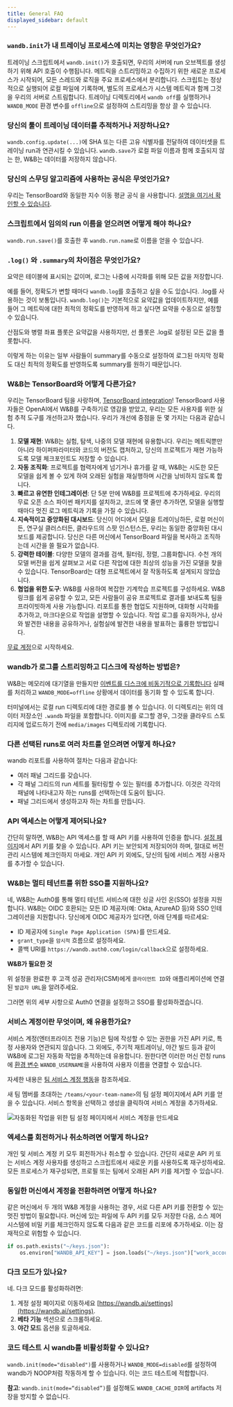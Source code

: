 ```yaml
---
title: General FAQ
displayed_sidebar: default
---
```


### `wandb.init`가 내 트레이닝 프로세스에 미치는 영향은 무엇인가요?

트레이닝 스크립트에서 `wandb.init()`가 호출되면, 우리의 서버에 run 오브젝트를 생성하기 위해 API 호출이 수행됩니다. 메트릭을 스트리밍하고 수집하기 위한 새로운 프로세스가 시작되어, 모든 스레드와 로직을 주요 프로세스에서 분리합니다. 스크립트는 정상적으로 실행되어 로컬 파일에 기록하며, 별도의 프로세스가 시스템 메트릭과 함께 그것을 우리의 서버로 스트림합니다. 트레이닝 디렉토리에서 `wandb off`를 실행하거나 `WANDB_MODE` 환경 변수를 `offline`으로 설정하여 스트리밍을 항상 끌 수 있습니다.

### 당신의 툴이 트레이닝 데이터를 추적하거나 저장하나요?

`wandb.config.update(...)`에 SHA 또는 다른 고유 식별자를 전달하여 데이터셋을 트레이닝 run과 연관시킬 수 있습니다. `wandb.save`가 로컬 파일 이름과 함께 호출되지 않는 한, W&B는 데이터를 저장하지 않습니다.

### 당신의 스무딩 알고리즘에 사용하는 공식은 무엇인가요?

우리는 TensorBoard와 동일한 지수 이동 평균 공식 을 사용합니다. [설명을 여기서 확인할 수 있습니다](https://stackoverflow.com/questions/42281844/what-is-the-mathematics-behind-the-smoothing-parameter-in-tensorboards-scalar).

### 스크립트에서 임의의 run 이름을 얻으려면 어떻게 해야 하나요?

`wandb.run.save()`를 호출한 후 `wandb.run.name`로 이름을 얻을 수 있습니다.

### `.log()` 와 `.summary`의 차이점은 무엇인가요?

요약은 테이블에 표시되는 값이며, 로그는 나중에 시각화를 위해 모든 값을 저장합니다.

예를 들어, 정확도가 변할 때마다 `wandb.log`를 호출하고 싶을 수도 있습니다. .log를 사용하는 것이 보통입니다. `wandb.log()`는 기본적으로 요약값을 업데이트하지만, 예를 들어 그 메트릭에 대한 최적의 정확도를 반영하게 하고 싶다면 요약을 수동으로 설정할 수 있습니다.

산점도와 병렬 좌표 플롯은 요약값을 사용하지만, 선 플롯은 .log로 설정된 모든 값을 플롯합니다.

이렇게 하는 이유는 일부 사람들이 summary를 수동으로 설정하여 로그된 마지막 정확도 대신 최적의 정확도를 반영하도록 summary를 원하기 때문입니다.

### W&B는 TensorBoard와 어떻게 다른가요?

우리는 TensorBoard 팀을 사랑하며, [TensorBoard integration](../integrations/tensorboard.md)! TensorBoard 사용자들은 OpenAI에서 W&B를 구축하기로 영감을 받았고, 우리는 모든 사용자를 위한 실험 추적 도구를 개선하고자 했습니다. 우리가 개선에 중점을 둔 몇 가지는 다음과 같습니다.

1. **모델 재현**: W&B는 실험, 탐색, 나중의 모델 재현에 유용합니다. 우리는 메트릭뿐만 아니라 하이퍼파라미터와 코드의 버전도 캡처하고, 당신의 프로젝트가 재현 가능하도록 모델 체크포인트도 저장할 수 있습니다.
2. **자동 조직화**: 프로젝트를 협력자에게 넘기거나 휴가를 갈 때, W&B는 시도한 모든 모델을 쉽게 볼 수 있게 하여 오래된 실험을 재실행하며 시간을 낭비하지 않도록 합니다.
3. **빠르고 유연한 인테그레이션**: 단 5분 만에 W&B를 프로젝트에 추가하세요. 우리의 무료 오픈 소스 파이썬 패키지를 설치하고, 코드에 몇 줄만 추가하면, 모델을 실행할 때마다 멋진 로그 메트릭과 기록을 가질 수 있습니다.
4. **지속적이고 중앙화된 대시보드**: 당신이 어디에서 모델을 트레이닝하든, 로컬 머신이든, 연구실 클러스터든, 클라우드의 스팟 인스턴스든, 우리는 동일한 중앙화된 대시보드를 제공합니다. 당신은 다른 머신에서 TensorBoard 파일을 복사하고 조직하는데 시간을 쓸 필요가 없습니다.
5. **강력한 테이블**: 다양한 모델의 결과를 검색, 필터링, 정렬, 그룹화합니다. 수천 개의 모델 버전을 쉽게 살펴보고 서로 다른 작업에 대한 최상의 성능을 가진 모델을 찾을 수 있습니다. TensorBoard는 대형 프로젝트에서 잘 작동하도록 설계되지 않았습니다.
6. **협업을 위한 도구**: W&B를 사용하여 복잡한 기계학습 프로젝트를 구성하세요. W&B 링크를 쉽게 공유할 수 있고, 모든 사람들이 공유 프로젝트로 결과를 보내도록 팀을 프라이빗하게 사용 가능합니다. 리포트를 통한 협업도 지원하며, 대화형 시각화를 추가하고, 마크다운으로 작업을 설명할 수 있습니다. 작업 로그를 유지하거나, 상사와 발견한 내용을 공유하거나, 실험실에 발견한 내용을 발표하는 훌륭한 방법입니다.

[무료 계정](http://app.wandb.ai)으로 시작하세요.

### wandb가 로그를 스트리밍하고 디스크에 작성하는 방법은?

W&B는 메모리에 대기열을 만들지만 [이벤트를 디스크에 비동기적으로 기록합니다](https://github.com/wandb/wandb/blob/7cc4dd311f3cdba8a740be0dc8903075250a914e/wandb/sdk/internal/datastore.py) 실패를 처리하고 `WANDB_MODE=offline` 상황에서 데이터를 동기화 할 수 있도록 합니다.

터미널에서는 로컬 run 디렉토리에 대한 경로를 볼 수 있습니다. 이 디렉토리는 위의 데이터 저장소인 `.wandb` 파일을 포함합니다. 이미지를 로그할 경우, 그것을 클라우드 스토리지에 업로드하기 전에 `media/images` 디렉토리에 기록합니다.

### 다른 선택된 runs로 여러 차트를 얻으려면 어떻게 하나요?

wandb 리포트를 사용하여 절차는 다음과 같습니다:

* 여러 패널 그리드를 갖습니다.
* 각 패널 그리드의 run 세트를 필터링할 수 있는 필터를 추가합니다. 이것은 각각의 패널에 나타내고자 하는 runs를 선택하는데 도움이 됩니다.
* 패널 그리드에서 생성하고자 하는 차트를 만듭니다.

### API 엑세스는 어떻게 제어되나요?

간단히 말하면, W&B는 API 엑세스를 할 때 API 키를 사용하여 인증을 합니다. [설정 페이지](https://app.wandb.ai/settings)에서 API 키를 찾을 수 있습니다. API 키는 보안되게 저장되어야 하며, 절대로 버전 관리 시스템에 체크인하지 마세요. 개인 API 키 외에도, 당신의 팀에 서비스 계정 사용자를 추가할 수 있습니다.

### W&B는 멀티 테넌트를 위한 SSO를 지원하나요?

네, W&B는 Auth0를 통해 멀티 테넌트 서비스에 대한 싱글 사인 온(SSO) 설정을 지원합니다. W&B는 OIDC 호환되는 모든 ID 제공자(예: Okta, AzureAD 등)와 SSO 인테그레이션을 지원합니다. 당신에게 OIDC 제공자가 있다면, 아래 단계를 따르세요:

* ID 제공자에 `Single Page Application (SPA)`를 만드세요.
* `grant_type`을 `암시적` 흐름으로 설정하세요.
* 콜백 URI를 `https://wandb.auth0.com/login/callback`으로 설정하세요.

**W&B가 필요한 것**

위 설정을 완료한 후 고객 성공 관리자(CSM)에게 `클라이언트 ID`와 애플리케이션에 연결된 `발급자 URL`을 알려주세요.

그러면 위의 세부 사항으로 Auth0 연결을 설정하고 SSO를 활성화하겠습니다.

### 서비스 계정이란 무엇이며, 왜 유용한가요?

서비스 계정(엔터프라이즈 전용 기능)은 팀에 작성할 수 있는 권한을 가진 API 키로, 특정 사용자와 연관되지 않습니다. 그 외에도, 주기적 재트레이닝, 야간 빌드 등과 같이 W&B에 로그된 자동화 작업을 추적하는데 유용합니다. 원한다면 이러한 머신 런칭 runs에 [환경 변수](../track/environment-variables.md) `WANDB_USERNAME`을 사용하여 사용자 이름을 연결할 수 있습니다.

자세한 내용은 [팀 서비스 계정 행동](../app/features/teams.md#team-service-account-behavior)을 참조하세요.

새 팀 멤버를 초대하는 `/teams/<your-team-name>`의 팀 설정 페이지에서 API 키를 얻을 수 있습니다. 서비스 항목을 선택하고 생성을 클릭하여 서비스 계정을 추가하세요.

![자동화된 작업을 위한 팀 설정 페이지에서 서비스 계정을 만드세요](/images/technical_faq/what_is_service_account.png)

### 엑세스를 회전하거나 취소하려면 어떻게 하나요?

개인 및 서비스 계정 키 모두 회전하거나 취소할 수 있습니다. 간단히 새로운 API 키 또는 서비스 계정 사용자를 생성하고 스크립트에서 새로운 키를 사용하도록 재구성하세요. 모든 프로세스가 재구성되면, 프로필 또는 팀에서 오래된 API 키를 제거할 수 있습니다.

### 동일한 머신에서 계정을 전환하려면 어떻게 하나요?

같은 머신에서 두 개의 W&B 계정을 사용하는 경우, 서로 다른 API 키를 전환할 수 있는 멋진 방법이 필요합니다. 머신에 있는 파일에 두 API 키를 모두 저장한 다음, 소스 제어 시스템에 비밀 키를 체크인하지 않도록 다음과 같은 코드를 리포에 추가하세요. 이는 잠재적으로 위험할 수 있습니다.

```python
if os.path.exists("~/keys.json"):
    os.environ["WANDB_API_KEY"] = json.loads("~/keys.json")["work_account"]
```

### 다크 모드가 있나요?

네. 다크 모드를 활성화하려면:

1. 계정 설정 페이지로 이동하세요 [https://wandb.ai/settings](https://wandb.ai/settings).
2. **베타 기능** 섹션으로 스크롤하세요.
3. **야간 모드** 옵션을 토글하세요.

### 코드 테스트 시 wandb를 비활성화할 수 있나요?

`wandb.init(mode="disabled")`를 사용하거나 `WANDB_MODE=disabled`를 설정하여 wandb가 NOOP처럼 작동하게 할 수 있습니다. 이는 코드 테스트에 적합합니다.

**참고**: `wandb.init(mode=“disabled”)`를 설정해도 `WANDB_CACHE_DIR`에 artifacts 저장을 방지할 수 없습니다.